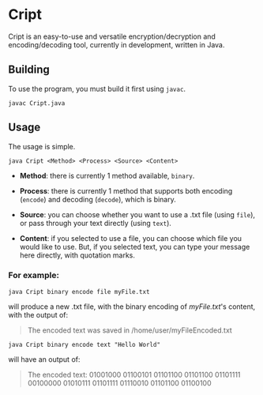 # Cript
Cript is an easy-to-use and versatile encryption/decryption and encoding/decoding tool, currently in development, written in Java.

## Building
To use the program, you must build it first using `javac`.

`javac Cript.java`

## Usage
The usage is simple.

`java Cript <Method> <Process> <Source> <Content>`

- **Method**: there is currently 1 method available, `binary`.

- **Process**: there is currently 1 method that supports both encoding (`encode`) and decoding (`decode`), which is binary.

- **Source**: you can choose whether you want to use a .txt file (using `file`), or pass through your text directly (using `text`).

- **Content**: if you selected to use a file, you can choose which file you would like to use. But, if you selected text, you can type your message here directly, with quotation marks.


### For example:

`java Cript binary encode file myFile.txt` 

will produce a new .txt file, with the binary encoding of *myFile.txt*'s content, with the output of:

>The encoded text was saved in /home/user/myFileEncoded.txt


`java Cript binary encode text "Hello World"`

will have an output of:

>The encoded text: 01001000 01100101 01101100 01101100 01101111 00100000 01010111 01101111 01110010 01101100 01100100
